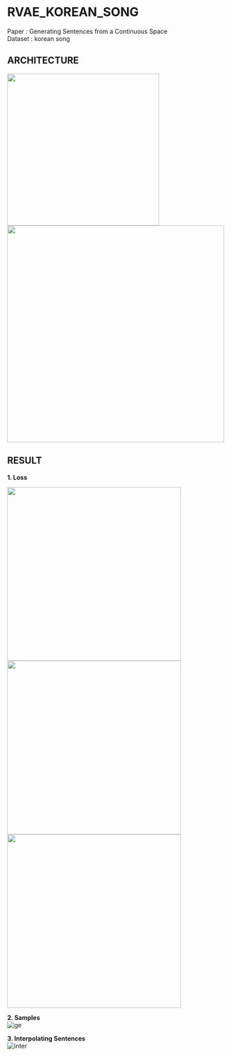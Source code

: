 # RVAE_KOREAN_SONG

Paper   : Generating Sentences from a Continuous Space  
Dataset : korean song

ARCHITECTURE
-------------------------------------------------------------------
<div>
 <img width="350" src = "https://user-images.githubusercontent.com/19617361/40268430-01444668-5ba8-11e8-9f47-0463e5757075.png">
 <img width="500" src = "https://user-images.githubusercontent.com/19617361/40268436-1095580a-5ba8-11e8-8f3a-aafe79328b4b.png">
</div>


RESULT
-------------------------------------------------------------------
**1. Loss**  
<div>
 <img width="400" src = "https://user-images.githubusercontent.com/19617361/41084797-0d1fef60-6a70-11e8-9ad3-ae97946028b7.PNG">
 <img width="400" src = "https://user-images.githubusercontent.com/19617361/41084773-ffb1711e-6a6f-11e8-8344-112a2dfbbe7f.PNG">
</div>
<div>
 <img width="400" src = "https://user-images.githubusercontent.com/19617361/41084811-17c7ab4c-6a70-11e8-8b84-7c7a85012f7b.PNG">
 <https://user-images.githubusercontent.com/19617361/41084821-1fa37544-6a70-11e8-8cf1-25bcfc1595c9.PNG">
</div>

**2. Samples**  
![ge](https://user-images.githubusercontent.com/19617361/40268462-7fe7330e-5ba8-11e8-9cf4-9fdf2a27d74e.PNG) 

**3. Interpolating Sentences**  
![inter](https://user-images.githubusercontent.com/19617361/40268468-8e0bde1c-5ba8-11e8-8bb7-7ad32d798eea.PNG)

